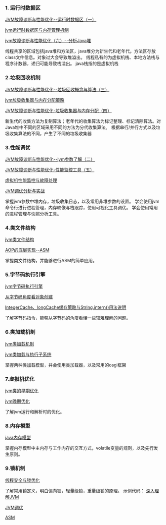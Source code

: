 ### 1. 运行时数据区
[JVM故障诊断与性能优化--运行时数据区（一）](https://shiker.gitee.io/8660/)

[jvm运行时数据区与内存管理机制](https://shiker.gitee.io/58258/)

[jvm故障诊断与性能优化（六）--分析Java堆](https://shiker.gitee.io/35647/)

线程共享的区域包括java堆和方法区，java堆分为新生代和老年代，方法区存放class文件信息。对象过大会导致堆溢出。
线程私有的为虚拟机栈、本地方法栈与程序计数器，递归可能导致栈溢出。
java栈指的是虚拟机栈
### 2.垃圾回收机制
[JVM故障诊断与性能优化--垃圾回收概念与算法（三）](https://shiker.gitee.io/3922/)

[jvm垃圾收集器与内存分配策略](https://shiker.gitee.io/10397/)

[JVM故障诊断与性能优化-垃圾收集器与内存分配（四）](https://shiker.gitee.io/21629/)

新生代的收集方法为复制算法；老年代的收集算法为标记整理、标记清除算法。对Java堆中不同的区域采用不同的方法为分代收集算法。
根据串行/并行方式以及垃圾收集算法的不同，产生了不同的垃圾收集器
### 3.性能调优
[JVM故障诊断与性能优化--jvm参数了解（二）](https://shiker.gitee.io/24402/)

[JVM故障诊断与性能优化-性能监控工具（五）](https://shiker.gitee.io/54988/)

[虚拟机性能监控与故障处理](https://shiker.gitee.io/33395/)

[JVM调优分析与实战](https://shiker.gitee.io/29524/)

掌握jvm参数中堆内存，垃圾收集日志，以及常用非堆参数的设置。
学会使用jvm命令行进行进程管理，内存映像与栈跟踪，使用可视化工具调优。
学会使用常用的进程管理与快照分析工具。
### 4.类文件结构
[jvm类文件结构](https://shiker.gitee.io/30795/)

[AOP的底层实现--ASM](https://shiker.gitee.io/38607/)

掌握类文件结构，并能够进行ASM的简单应用。
### 5.字节码执行引擎
[jvm字节码执行引擎](https://shiker.gitee.io/44052/)

[从字节码角度看对象创建](https://shiker.gitee.io/57560/)

[IntegerCache、longCache缓存策略与String.intern()用法说明](https://shiker.gitee.io/49987/)

了解字节码指令，能够从字节码的角度看懂一些较难理解的问题。
### 6.类加载机制
[jvm类加载机制](https://shiker.gitee.io/35257/)

[jvm类加载与执行子系统](https://shiker.gitee.io/64497/)

掌握两种类加载模型，并会使用类加载器，以及常用的osgi框架
### 7.虚拟机优化
[jvm类的早期优化](https://shiker.gitee.io/26959/)

[jvm晚期优化](https://shiker.gitee.io/4968/)

了解jvm运行和解析时的优化。
### 8.内存模型
[java内存模型](https://shiker.gitee.io/7836/)

掌握内存模型中主内存与工作内存的交互方式，volatile变量的规则，以及先行发生原则。
### 9.锁机制
[线程安全与锁优化](https://shiker.gitee.io/55684/)

了解常用锁定义，明白偏向锁，轻量级锁，重量级锁的原理。
示例代码：
[深入理解JVM](https://github.com/shiker1996/JVMdemo)

[JVM调优](https://github.com/shiker1996/JVMpractice)

[ASM](https://github.com/shiker1996/asm)
